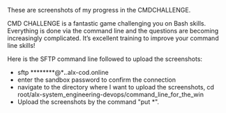These are screenshots of my progress in the CMDCHALLENGE.

CMD CHALLENGE is a fantastic game challenging you on Bash skills. Everything is done via the command line and the questions are becoming increasingly complicated. It’s excellent training to improve your command line skills!

Here is the SFTP command line followed to upload the screenshots:
  * sftp ********@*******.******.alx-cod.online
  * enter the sandbox password to confirm the connection
  * navigate to the directory where I want to upload the screenshots, cd root/alx-system_engineering-devops/command_line_for_the_win
  * Upload the screenshots by the command "put *".
